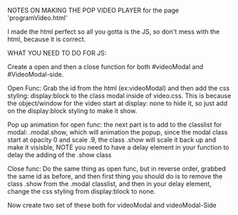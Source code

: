 NOTES ON MAKING THE POP VIDEO PLAYER for the page 'programVideo.html'

I made the html perfect so all you gotta is the JS, so don't mess with the html, because it is correct.

WHAT YOU NEED TO DO FOR JS:

Create a open and then a close function for both #videoModal and #VideoModal-side.

Open Func:
Grab the id from the html (ex:videoModal) and then add the css styling: display:block to the class modal inside of video.css.
This is because the object/window for the video start at display: none to hide it, so just add on the display:block styling to make it show.

Pop up animation for open func: the next part is to add to the classlist for modal: .modal.show, which will animation the popup,
since the modal class start at opacity 0 and scale .9, the class .show will scale it back up and make it visisble, NOTE you need to have a 
delay element in your function to delay the adding of the .show class


Close func:
Do the same thing as open func, but in reverse order, grabbed the same id as before, and then first thing you should do is to remove the class
.show from the .modal classlist, and then in your delay element, change the css styling from display:block to none.


Now create two set of these both for videoModal and videoModal-Side